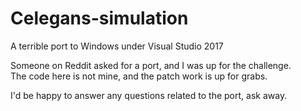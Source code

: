 # Celegans-simulation
A terrible port to Windows under Visual Studio 2017

Someone on Reddit asked for a port, and I was up for the challenge. <br>
The code here is not mine, and the patch work is up for grabs.

I'd be happy to answer any questions related to the port, ask away.

